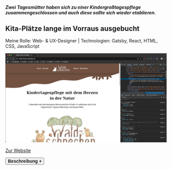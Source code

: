 ##### Zwei Tagesmütter haben sich zu einer Kindergroßtagespflege zusammengeschlossen und auch diese sollte sich wieder etablieren.

## Kita-Plätze lange im Vorraus ausgebucht

<p style="font-size: var(--fs-sm); line-height: var(--lh-lg); color: var(--col-gray)">Meine Rolle: Web- & UX-Designer | Technologien: Gatsby, React, HTML, CSS, JavaScript</p>

![Website Waldschnecken](../images/Website_Waldschnecken.webp)

[Zur Website](https://waldschnecken-ladbergen.de)

<div class="description-button">
    <button style="font-size: var(--fs-sm); color: var(--col-darkgray); font-weight: 600;">Beschreibung +</button>
</div>

<div class="project-description" style="height: 0; overflow: hidden; transition: height 1s ease; interpolate-size: allow-keywords;">

#### Herausforderung

Es wurde eine neue Website gebraucht, die kinderfreundlich, etwas verspielt und gleichzeitig professionell wirkt.

#### Vorgehen

1. **User-Research** mit Unterstützung von KI und Online-Tools, was die Kindertagespflege ausmacht und Eltern erwarten.
2. **Informationsarchitektur** und **Wireframing** auf Basis der Recherche.
3. Es wurde ein buntes, aber abgestimmtes, reduziertes **Farbkonzept** mit natürlichen Tönen, die zum Thema "Wald" passen erarbeitet.
4. **Logoentwicklung** mit Vorabskizze.
5. Die Website programmierte ich in **React, Gatsby, HTML** und **CSS** und die Vorteile-Blöcke wurden etwas animiert.
6. Erstellen von Illustrationen, da diese die kinderfreundliche Atmosphäre unterstützen.
7. **SEO- und Pagespeed-Optimierung** damit die Website gut gefunden wird und schnell lädt.

#### Ergebnis

Kitaplätze sind lange im Vorraus ausgebucht oder vorgemerkt und die Tagesmütter konnten sich auch mit der Kindergroßtagespflege wieder etablieren.<br/><br/>

![KI-User-Research: Vorteile einer Tagesmutter](../images/VorteileTagesmutter.webp)

<p style="font-size: var(--fs-sm); line-height: var(--lh-lg)">&#8593; <strong>KI-gestützte User-Research,</strong> um die Vorteile der Tagesmutter und die Erwartungen der Eltern herauszufinden.</p>

![Erstellen von Illustrationen](../images/Waldschnecken_Illustration.webp)

<p style="font-size: var(--fs-sm); line-height: var(--lh-lg)">&#8593; <strong>Für die kinderfreundliche Atmosphäre</strong> wurden, wie das Logo selber, einige Illustrationen für die einzelnen Seiten erstellt.</p>

</div>
